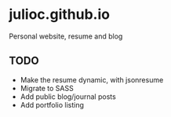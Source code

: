 # julioc.github.io
Personal website, resume and blog

## TODO

* Make the resume dynamic, with jsonresume
* Migrate to SASS
* Add public blog/journal posts
* Add portfolio listing
